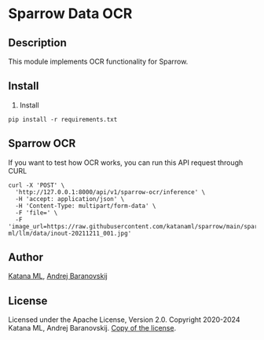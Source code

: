 # Sparrow Data OCR

## Description

This module implements OCR functionality for Sparrow.

## Install

1. Install

```
pip install -r requirements.txt
```

## Sparrow OCR

If you want to test how OCR works, you can run this API request through CURL

```
curl -X 'POST' \
  'http://127.0.0.1:8000/api/v1/sparrow-ocr/inference' \
  -H 'accept: application/json' \
  -H 'Content-Type: multipart/form-data' \
  -F 'file=' \
  -F 'image_url=https://raw.githubusercontent.com/katanaml/sparrow/main/sparrow-ml/llm/data/inout-20211211_001.jpg'
```

## Author

[Katana ML](https://katanaml.io), [Andrej Baranovskij](https://github.com/abaranovskis-redsamurai)

## License

Licensed under the Apache License, Version 2.0. Copyright 2020-2024 Katana ML, Andrej Baranovskij. [Copy of the license](https://github.com/katanaml/sparrow/blob/main/LICENSE).
